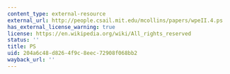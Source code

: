 ```yaml
---
content_type: external-resource
external_url: http://people.csail.mit.edu/mcollins/papers/wpeII.4.ps
has_external_license_warning: true
license: https://en.wikipedia.org/wiki/All_rights_reserved
status: ''
title: PS
uid: 204a6c48-d826-4f9c-8eec-72908f068bb2
wayback_url: ''
---
```

